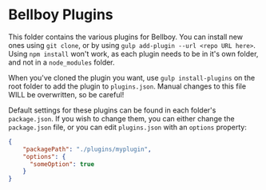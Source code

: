 # Bellboy Plugins
This folder contains the various plugins for Bellboy. You can install new ones using `git clone`, or by using `gulp add-plugin --url <repo URL here>`. Using `npm install` won't work, as each plugin needs to be in it's own folder, and not in a `node_modules` folder.

When you've cloned the plugin you want, use `gulp install-plugins` on the root folder to add the plugin to `plugins.json`. Manual changes to this file WILL be overwritten, so be careful!

Default settings for these plugins can be found in each folder's `package.json`. If you wish to change them, you can either change the `package.json` file, or you can edit `plugins.json` with an `options` property:

```json
{
    "packagePath": "./plugins/myplugin",
    "options": {
      "someOption": true
    }
}
```
